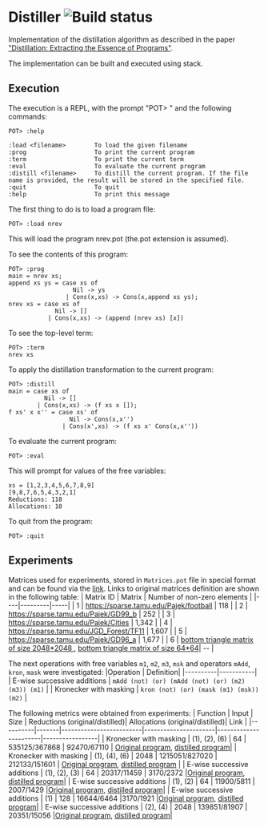 # Distiller ![Build status](https://github.com/YaccConstructor/Distiller/actions/workflows/haskell.yml/badge.svg)

Implementation of the distillation algorithm as described in the paper ["Distillation: Extracting the Essence of Programs"](https://dl.acm.org/doi/10.1145/1244381.1244391).

The implementation can be built and executed using stack.

## Execution 
The execution is a REPL, with the prompt "POT> " and the following commands:

```
POT> :help

:load <filename>        To load the given filename  
:prog                   To print the current program  
:term                   To print the current term  
:eval                   To evaluate the current program  
:distill <filename>     To distill the current program. If the file name is provided, the result will be stored in the specified file.  
:quit                   To quit  
:help                   To print this message  
```
The first thing to do is to load a program file:

```
POT> :load nrev
```

This will load the program nrev.pot (the.pot extension is assumed).

To see the contents of this program:

```
POT> :prog  
main = nrev xs;
append xs ys = case xs of
                  Nil -> ys
                | Cons(x,xs) -> Cons(x,append xs ys);
nrev xs = case xs of
             Nil -> []
           | Cons(x,xs) -> (append (nrev xs) [x])  
```

To see the top-level term:

```
POT> :term  
nrev xs
```

To apply the distillation transformation to the current program:
```
POT> :distill  
main = case xs of
          Nil -> []
        | Cons(x,xs) -> (f xs x []);
f xs' x x'' = case xs' of
                 Nil -> Cons(x,x'')
               | Cons(x',xs) -> (f xs x' Cons(x,x''))  
```

To evaluate the current program:
```
POT> :eval
```
This will prompt for values of the free variables:

```
xs = [1,2,3,4,5,6,7,8,9]
[9,8,7,6,5,4,3,2,1]
Reductions: 118
Allocations: 10  
```

To quit from the program:

```
POT> :quit
```

## Experiments
Matrices used for experiments, stored in `Matrices.pot` file in special format and can be found via the [link](https://github.com/YaccConstructor/Distiller/blob/d2e813f844e61916007d45195abfd8ccfeb8fd67/examples/Matrices.pot#L7). 
Links to original matrices definition are shown in the following table:
| Matrix ID | Matrix | Number of non-zero elements |
|----|---------|-----|
| 1 | https://sparse.tamu.edu/Pajek/football | 118 |
| 2 | https://sparse.tamu.edu/Pajek/GD99_b | 252 |
| 3 | https://sparse.tamu.edu/Pajek/Cities | 1,342 |
| 4 | https://sparse.tamu.edu/JGD_Forest/TF11 | 1,607 |
| 5 | https://sparse.tamu.edu/Pajek/GD96_a | 1,677 |
| 6 | [bottom triangle matrix of size 2048\*2048 ](https://github.com/YaccConstructor/Distiller/blob/d2e813f844e61916007d45195abfd8ccfeb8fd67/examples/Matrices.pot#L33), [bottom triangle matrix of size 64\*64](https://github.com/YaccConstructor/Distiller/blob/d2e813f844e61916007d45195abfd8ccfeb8fd67/examples/Matrices.pot#L38)| -- |


The next operations with free variables `m1`, `m2`, `m3`, `msk` and operators `mAdd`, `kron`, `mask` were investigated:
|Operation | Definition|
|----------|-----------|
| E-wise successive additions | `mAdd (not) (or) (mAdd (not) (or) (m2) (m3)) (m1)` |
| Kronecker with masking | `kron (not) (or) (mask (m1) (msk)) (m2)` |

The following metrics were obtained from experiments:
| Function | Input | Size  | Reductions (original/distilled)| Allocations (original/distilled)| Link |
|----------|-------|-------------------------|----------------------|-----------------------|-----------------|
| Kronecker with masking | (1), (2), (6) | 64 | 535125/367868 | 92470/67110 | [Original program](https://github.com/YaccConstructor/Distiller/blob/3340108d7138d4f663d921f883e31b880107c677/examples/KronMask.pot#L5), [distilled program](https://github.com/YaccConstructor/Distiller/blob/3340108d7138d4f663d921f883e31b880107c677/examples/KronMaskDistilled.pot#L6)|
| Kronecker with masking | (1), (4), (6) | 2048 | 1215051/827020 | 212133/151601 | [Original program](https://github.com/YaccConstructor/Distiller/blob/3340108d7138d4f663d921f883e31b880107c677/examples/KronMask.pot#L5), [distilled program](https://github.com/YaccConstructor/Distiller/blob/3340108d7138d4f663d921f883e31b880107c677/examples/KronMaskDistilled.pot#L6) |
| E-wise successive additions | (1), (2), (3) | 64 | 20317/11459 | 3170/2372 |[Original program](https://github.com/YaccConstructor/Distiller/blob/3340108d7138d4f663d921f883e31b880107c677/examples/MAdds.pot#L5), [distilled program](https://github.com/YaccConstructor/Distiller/blob/3340108d7138d4f663d921f883e31b880107c677/examples/MAddsDistilled.pot#L5)|
| E-wise successive additions | (1), (2) | 64 | 11900/5811 | 2007/1429 |[Original program](https://github.com/YaccConstructor/Distiller/blob/3340108d7138d4f663d921f883e31b880107c677/examples/MAdds.pot#L5), [distilled program](https://github.com/YaccConstructor/Distiller/blob/3340108d7138d4f663d921f883e31b880107c677/examples/MAddsDistilled.pot#L5)|
| E-wise successive additions | (1) | 128 |  16644/6464 |3170/1921 |[Original program](https://github.com/YaccConstructor/Distiller/blob/3340108d7138d4f663d921f883e31b880107c677/examples/MAdds.pot#L5), [distilled program](https://github.com/YaccConstructor/Distiller/blob/3340108d7138d4f663d921f883e31b880107c677/examples/MAddsDistilled.pot#L5)|
| E-wise successive additions | (2), (4) | 2048 | 139851/81907 | 20351/15056 |[Original program](https://github.com/YaccConstructor/Distiller/blob/3340108d7138d4f663d921f883e31b880107c677/examples/MAdds.pot#L5), [distilled program](https://github.com/YaccConstructor/Distiller/blob/3340108d7138d4f663d921f883e31b880107c677/examples/MAddsDistilled.pot#L5)|
